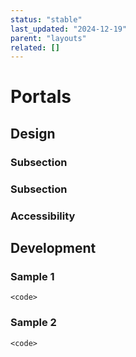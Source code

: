 ```yaml
---
status: "stable"
last_updated: "2024-12-19"
parent: "layouts"
related: []
---
```


# Portals

## Design

### Subsection

### Subsection

### Accessibility

## Development

### Sample 1

```
<code>
```

### Sample 2

```
<code>
```

